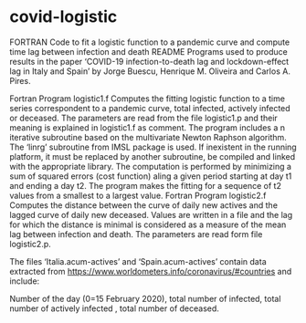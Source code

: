 # covid-logistic


FORTRAN Code to fit a logistic function to a pandemic curve and compute time lag between infection and death
README
Programs used to produce results in the paper ‘COVID-19 infection-to-death lag and lockdown-effect lag in Italy and Spain’ by Jorge Buescu, Henrique M. Oliveira and Carlos A. Pires. 

Fortran Program logistic1.f 
Computes the fitting logistic function to a time series correspondent to a pandemic curve, total infected, actively infected or deceased. The parameters are read from the file logistic1.p and their meaning is explained in logistic1.f as comment. The program includes a n iterative subroutine based on the multivariate Newton Raphson algorithm. The ‘linrg’ subroutine from IMSL package is used. If inexistent in the running platform, it must be replaced by another subroutine, be compiled and linked with the appropriate library. 
The computation is performed by minimizing a sum of squared errors (cost function) aling a given period starting at day t1 and ending a day t2. The program makes the fitting for a sequence of t2 values from a smallest to a largest value. 
Fortran Program logistic2.f 
Computes the distance between the curve of daily new actives and the lagged curve of daily new deceased. Values are written in a file and the lag for which the distance is minimal is considered as a measure of the mean lag between infection and death. The parameters are read form file logistic2.p.

The files ‘Italia.acum-actives’ and ‘Spain.acum-actives’ contain data extracted from https://www.worldometers.info/coronavirus/#countries and include:

Number of the day (0=15 February 2020), total number of infected, total number of actively infected , total number of deceased.

